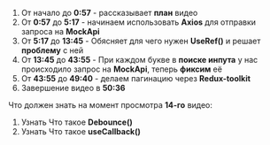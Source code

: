 1) От начало до **0:57** - рассказывает **план** видео
2) От **0:57** до **5:17** - начинаем использовать **Axios** для отправки запроса на **MockApi**
3) От **5:17** до **13:45** - Обясняет для чего нужен **UseRef()** и решает **проблему** с ней
4) От **13:45** до **43:55** - При каждом букве в **поиске инпута** у нас происходило запрос на **MockApi**, теперь **фиксим** её
5) От **43:55** до **49:40** - делаем пагинацию через **Redux-toolkit**
6) Завершение видео в **50:36** 





Что должен знать на момент просмотра **14-го** видео:
1) Узнать Что такое **Debounce()**
2) Узнать Что такое **useCallback()**